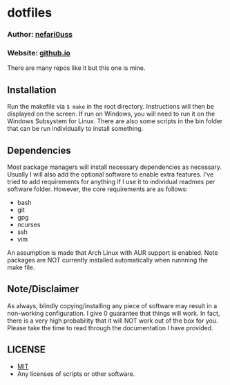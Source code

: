 # dotfiles

### Author: [nefari0uss](https://www.github.com/nefari0uss)

### Website: [github.io](https://nefari0uss.github.io/dotfiles)

There are many repos like it but this one is mine. 

## Installation
Run the makefile via `$ make` in the root directory. Instructions will then be displayed on the screen. If run on Windows, you will need to run it on the Windows Subsystem for Linux. There are also some scripts in the bin folder that can be run individually to install something. 

## Dependencies
Most package managers will install necessary dependencies as necessary. Usually I will also add the optional software to enable extra features. I've tried to add requirements for anything if I use it to individual readmes per software folder. However, the core requirements are as follows:

- bash
- git 
- gpg
- ncurses 
- ssh
- vim

An assumption is made that Arch Linux with AUR support is enabled. Note packages are NOT currently installed automatically when runnning the make file.

## Note/Disclaimer
As always, blindly copying/installing any piece of software may result in a non-working configuration. I give 0 guarantee that things will work. In fact, there is a very high probability that it will NOT work out of the box for you. Please take the time to read through the documentation I have provided. 

## LICENSE
* [MIT](https://raw.githubusercontent.com/Nefari0uss/dotfiles/master/LICENSE)
* Any licenses of scripts or other software. 

